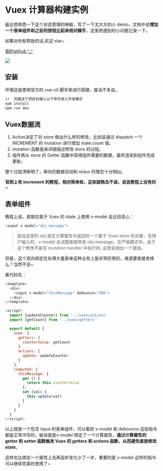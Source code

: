 # Vuex 计算器构建实例

最近想熟悉一下这个状态管理的神器，写了一下尤大大的小 demo，文档中说**增加一个表单组件和之前的按钮比起来相对棘手**，这里把遇到的小问题记录一下。

如果对你有帮助的话,欢迎 star~

[我的github ^_^](https://github.com/jiangjiu/blog-md/issues/11)

![](https://raw.githubusercontent.com/jiangjiu/vuex-counter/master/src/assets/1.jpg)

## 安装
环境还是使用官方的 vue-cli 脚手架进行搭建，废话不多说。

```bash
//	克隆这个项目后输入以下命令进入开发模式
npm install
npm run dev
```

## Vuex数据流

1. Action决定了对 store 做出什么样的修改，比如说通过 dispatch 一个 INCREMENT 的 mutation 进行增加 state.count 值。
2. mutation 函数是来详细描述修改 store 的过程。
3. 组件再从 store 的 Getter 函数中获得组件需要的数据，最终渲染到组件完成更新。

整个过程清晰明了，单向的数据流动和 redux 的理念十分相似。

**官网上有 increment 的教程，相对简单些，这些就略去不谈，说说教程上没有的~**

## 表单组件
教程上说，直接在属于 Vuex 的 state 上使用 v-model 会比较恶心：

```js
<input v-model="obj.message">
```

>假设这里的 obj 是在计算属性中返回的一个属于 Vuex store 的对象，在用户输入时，v-model 会试图直接修改 obj.message。在严格模式中，由于这个修改不是在 mutation handler 中执行的, 这里会抛出一个错误。

但是，这个双向绑定在处理大量表单这种业务上是非常好用的，难道要直接舍掉么？当然不会~

看代码先：

```js
<template>
  <div>
    <input v-model="thisMessage" debounce="500">
  </div>
</template>

<script>
  import {updateCounter} from '../vuex/actions'
  import {getCount} from '../vuex/getters'

  export default {
    vuex: {
      getters: {
        counterValue: getCount
      },
      actions: {
        update: updateCounter
      }
    },
    computed: {
      thisMessage: {
        get () {
          return this.counterValue
        },
        set (val) {
          this.update(val)
        }
      }
    }
  }
</script>
```

以上就是一个包含 input 的表单组件，可以看到 v-model 和 debounce 这些指令都是正常书写的，秘诀就是v-model 绑定了一个计算属性，**通过计算属性的 getter 和 setter 函数触发 Vuex 的 getters 和 actions 函数，从而避免直接修改state**。

这样也比绑定一个属性上去再监听变化少了一步，重要的是 v-model 这样的指令可以继续完美的使用了~





